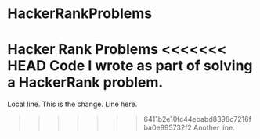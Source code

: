 # HackerRankProblems
Hacker Rank Problems
<<<<<<< HEAD
Code I wrote as part of solving a HackerRank problem.
=======
Local line.
This is the change.
Line here.
>>>>>>> 6411b2e10fc44ebabd8398c7216fba0e995732f2
Another line.
